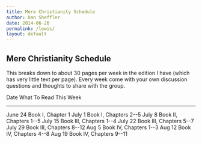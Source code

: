 ```yaml
---
title: Mere Christianity Schedule
author: Dan Sheffler
date: 2014-06-26
permalink: /lewis/
layout: default
---
```



## Mere Christianity Schedule ##

This breaks down to about 30 pages per week in the edition I have (which has very little text per page). Every week come with your own discussion questions and thoughts to share with the group.

  Date      What To Read This Week
  --------- --------------------------
  June 24   Book I, Chapter 1
  July 1    Book I, Chapters 2--5
  July 8    Book II, Chapters 1--5
  July 15   Book III, Chapters 1--4
  July 22   Book III, Chapters 5--7
  July 29   Book III, Chapters 8--12
  Aug 5     Book IV, Chapters 1--3
  Aug 12    Book IV, Chapters 4--8
  Aug 19    Book IV, Chapters 9--11



